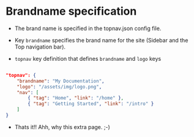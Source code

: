 # Brandname specification


* The brand name is specified in the topnav.json config file. 


* Key `brandname` specifies the brand name for the site (Sidebar and the Top navigation bar).


* `topnav` key definition that defines `brandname` and `logo` keys

```json

"topnav": {
    "brandname": "My Documentation",
    "logo": "/assets/img/logo.png",
    "nav": [
        { "tag": "Home", "link": "/home" },
        { "tag": "Getting Started", "link": "/intro" }
    ]
}

```

* Thats it!! Ahh, why this extra page. ;-)